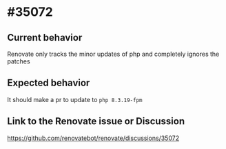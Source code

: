 #  #35072

## Current behavior

Renovate only tracks the minor updates of php and completely ignores the patches

## Expected behavior

It should make a pr to update to `php 8.3.19-fpm`

## Link to the Renovate issue or Discussion

https://github.com/renovatebot/renovate/discussions/35072
